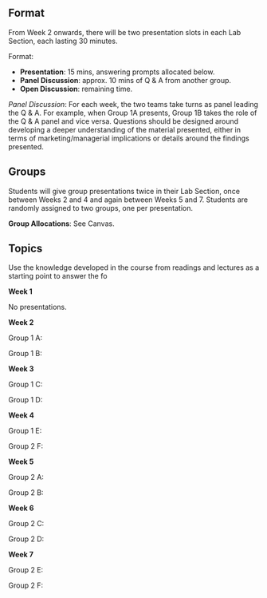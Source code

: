 ## Format

From Week 2 onwards, there will be two presentation slots in each Lab Section, each lasting 30 minutes.

Format:

* **Presentation**: 15 mins, answering prompts allocated below.
* **Panel Discussion**: approx. 10 mins of Q & A from another group.
* **Open Discussion**: remaining time. 

*Panel Discussion*: For each week, the two teams take turns as panel leading the Q & A.
For example, when Group 1A presents, Group 1B takes the role of the Q & A panel and vice versa.
Questions should be designed around developing a deeper understanding of the material presented, either in terms of marketing/managerial implications or details around the findings presented.

## Groups

Students will give group presentations twice in their Lab Section, once between Weeks 2 and 4 and again between Weeks 5 and 7.
Students are randomly assigned to two groups, one per presentation.

**Group Allocations**: See Canvas.

## Topics

Use the knowledge developed in the course from readings and lectures as a starting point to answer the fo

**Week 1**

No presentations.

**Week 2**

Group 1 A:

Group 1 B:

**Week 3**

Group 1 C:

Group 1 D:

**Week 4**

Group 1 E:

Group 2 F:

**Week 5**

Group 2 A:

Group 2 B:

**Week 6**

Group 2 C:

Group 2 D:

**Week 7**

Group 2 E:

Group 2 F: